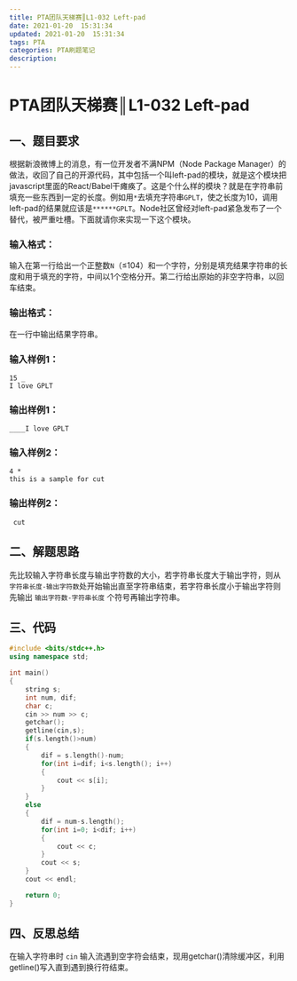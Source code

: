 ```yaml
---
title: PTA团队天梯赛║L1-032 Left-pad
date: 2021-01-20  15:31:34
updated: 2021-01-20  15:31:34
tags: PTA
categories: PTA刷题笔记
description:
---
```


# PTA团队天梯赛║L1-032 **Left-pad**

## 一、题目要求

根据新浪微博上的消息，有一位开发者不满NPM（Node Package Manager）的做法，收回了自己的开源代码，其中包括一个叫left-pad的模块，就是这个模块把javascript里面的React/Babel干瘫痪了。这是个什么样的模块？就是在字符串前填充一些东西到一定的长度。例如用`*`去填充字符串`GPLT`，使之长度为10，调用left-pad的结果就应该是`******GPLT`。Node社区曾经对left-pad紧急发布了一个替代，被严重吐槽。下面就请你来实现一下这个模块。

### 输入格式：

输入在第一行给出一个正整数`N`（≤104）和一个字符，分别是填充结果字符串的长度和用于填充的字符，中间以1个空格分开。第二行给出原始的非空字符串，以回车结束。

### 输出格式：

在一行中输出结果字符串。

### 输入样例1：

```in
15 _
I love GPLT
```

### 输出样例1：

```out
____I love GPLT
```

### 输入样例2：

```
4 *
this is a sample for cut
```

### 输出样例2：

```out
 cut
```

## 二、解题思路

先比较输入字符串长度与输出字符数的大小，若字符串长度大于输出字符，则从 `字符串长度-输出字符数`处开始输出直至字符串结束，若字符串长度小于输出字符则先输出 `输出字符数-字符串长度` 个符号再输出字符串。

## 三、代码

```cpp
#include <bits/stdc++.h>
using namespace std;

int main()
{
    string s;
    int num, dif;
    char c;
    cin >> num >> c;
    getchar();
    getline(cin,s);
    if(s.length()>num)
    {
        dif = s.length()-num;
        for(int i=dif; i<s.length(); i++)
        {
            cout << s[i];
        }
    }
    else
    {
        dif = num-s.length();
        for(int i=0; i<dif; i++)
        {
            cout << c;
        }
        cout << s;
    }
    cout << endl;

    return 0;
}

```

## 四、反思总结

在输入字符串时 `cin` 输入流遇到空字符会结束，现用getchar()清除缓冲区，利用getline()写入直到遇到换行符结束。